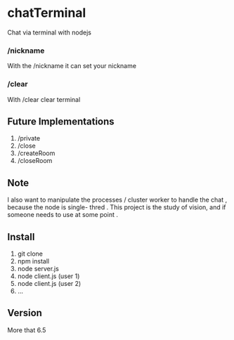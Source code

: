 # chatTerminal
 Chat via terminal with nodejs

### /nickname
  With the /nickname it can set your nickname
  
### /clear
  With /clear clear terminal
  
## Future Implementations
  1. /private
  2. /close
  3. /createRoom
  4. /closeRoom
  
## Note
  I also want to manipulate the processes / cluster worker to handle the chat , because the node is single- thred . This project is the study of vision, and if someone needs to use at some point .

## Install
  1. git clone
  2. npm install
  3. node server.js
  4. node client.js (user 1)
  5. node client.js (user 2)
  6. ...
  
## Version
  More that 6.5
